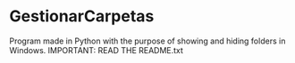 # GestionarCarpetas
Program made in Python with the purpose of showing and hiding folders in Windows. IMPORTANT: READ THE README.txt
